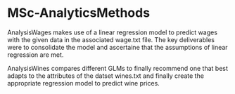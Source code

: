 # MSc-AnalyticsMethods

AnalysisWages makes use of a linear regression model to predict wages with the given data in the associated wage.txt file. The key deliverables were to consolidate the model and ascertaine that the assumptions of linear regression are met. 

AnalysisWines compares different GLMs to finally recommend one that best adapts to the attributes of the datset wines.txt and finally create the appropriate regression model to predict wine prices.
